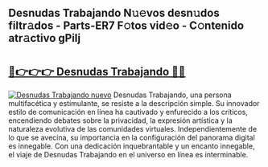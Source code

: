 ## Desnudas Trabajando N𝚞𝚎vos desn𝚞dos filtr𝚊dos - Parts-ER7 F𝚘tos vid𝚎o - C𝚘ntenido atr𝚊ctivo gPiIj

# <h2><a href="http://mbbfm09.tromn.icu/?c=Desnudas+Trabajando">🔗👉👉👉 Desnudas Trabajando 🔗🔗</a></h2>

[![Desnudas Trabajando nuevo](https://i.imgur.com/pEAQMta.gif)](http://mbbfm09.tromn.icu/?c=Desnudas+Trabajando)
Desnudas Trabajando, una persona multifacética y estimulante, se resiste a la descripción simple. Su innovador estilo de comunicación en línea ha cautivado y enfurecido a los críticos, encendiendo debates sobre la privacidad, la expresión artística y la naturaleza evolutiva de las comunidades virtuales. Independientemente de lo que se avecina, su importancia en la configuración del panorama digital es innegable. Con una dedicación inquebrantable y un encanto innegable, el viaje de Desnudas Trabajando en el universo en línea es interminable.
